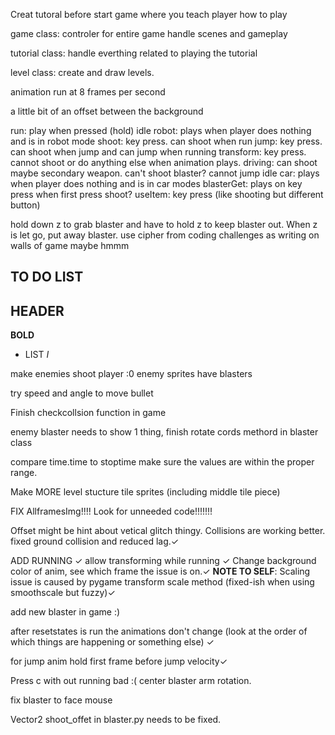 Creat tutoral before start game where you teach player how to play

game class:
controler for entire game
handle scenes and gameplay

tutorial class:
handle everthing related to playing the tutorial

level class:
create and draw levels.

animation run at 8 frames per second


a little bit of an offset between the background


run: play when pressed (hold)
idle robot: plays when player does nothing and is in robot mode
shoot: key press. can shoot when run
jump: key press. can shoot when jump and can jump when running
transform: key press. cannot shoot or do anything else when animation plays.
driving: can shoot maybe secondary weapon. can't shoot blaster? cannot jump
idle car: plays when player does nothing and is in car modes
blasterGet: plays on key press when first press shoot?
useItem: key press (like shooting but different button)

hold down z to grab blaster and have to hold z to keep blaster out. When z is let go, put away blaster.
use cipher from coding challenges as writing on walls of game maybe hmmm


## TO DO LIST
## HEADER
**BOLD**
* LIST
*I*

make enemies shoot player :0
enemy sprites have blasters


try speed and angle to move bullet


Finish checkcollsion function in game

enemy blaster needs to show 1 thing, finish rotate cords methord in blaster class

compare time.time to stoptime make sure the values are within the proper range.

Make MORE level stucture tile sprites (including middle tile piece)


FIX AllframesImg!!!!
Look for unneeded code!!!!!!!

Offset might be hint about vetical glitch thingy. Collisions are working better. fixed ground collision and reduced lag.✓

ADD RUNNING ✓
allow transforming while running ✓
Change background color of anim, see which frame the issue is on.✓
**NOTE TO SELF**: Scaling issue is caused by pygame transform scale method (fixed-ish when using smoothscale but fuzzy)✓

add new blaster in game :)

after resetstates is run the animations don't change (look at the order of which things are happening or something else) ✓

for jump anim hold first frame before jump velocity✓

Press c with out running bad :(
center blaster arm rotation.

fix blaster to face mouse

Vector2 shoot_offet in blaster.py needs to be fixed.